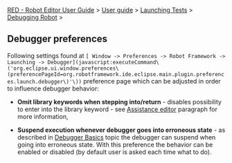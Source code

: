 [RED - Robot Editor User Guide](..\\..\\..\\) > [User
guide](..\\..\\user_guide.md) > [Launching Tests](..\\..\\launching.md) >
[Debugging Robot](..\\debug.md) >

## Debugger preferences

Following settings found at `[ Window -> Preferences -> Robot Framework ->
Launching ->
Debugger](javascript:executeCommand\('org.eclipse.ui.window.preferences\(preferencePageId=org.robotframework.ide.eclipse.main.plugin.preferences.launch.debugger\)'\))`
preference page which can be adjusted in order to influence debugger behavior:

  * **Omit library keywords when stepping into/return** \- disables possibility to enter into the library keyword - see [Assistance editor](hitting_a_breakpoint.html#assist_editor) paragraph for more information, 

  * **Suspend execution whenever debugger goes into erroneous state** \- as described in [ Debugger Basics](../debug.md) topic the debugger can suspend when going into erroneous state. With this preference the behavior can be enabled or disabled (by default user is asked each time what to do). 

